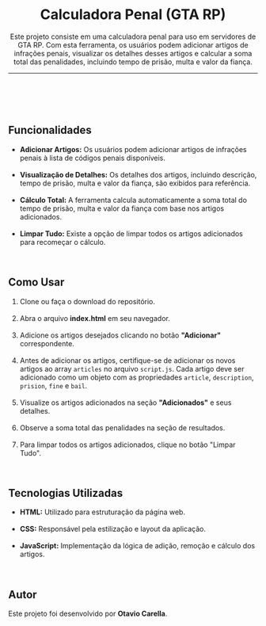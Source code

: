 <header>
    <h1>Calculadora Penal (GTA RP)</h1>
    <p>Este projeto consiste em uma calculadora penal para uso em servidores de GTA RP. Com esta ferramenta, os usuários podem adicionar artigos de infrações penais, visualizar os detalhes desses artigos e calcular a soma total das penalidades, incluindo tempo de prisão, multa e valor da fiança.</p>
    <hr>
</header>

<main>
    <br>
    <section>
        <h2>Funcionalidades</h2>
        <nav>
            <ul>
                <li><strong>Adicionar Artigos:</strong> Os usuários podem adicionar artigos de infrações penais à lista de códigos penais disponíveis.</li>
                <br>
                <li><strong>Visualização de Detalhes:</strong> Os detalhes dos artigos, incluindo descrição, tempo de prisão, multa e valor da fiança, são exibidos para referência.</li>
                <br>
                <li><strong>Cálculo Total:</strong> A ferramenta calcula automaticamente a soma total do tempo de prisão, multa e valor da fiança com base nos artigos adicionados.</li>
                <br>
                <li><strong>Limpar Tudo:</strong> Existe a opção de limpar todos os artigos adicionados para recomeçar o cálculo.</li>
            </ul>
        </nav>
    </section>
    <br>
    <section>
        <h2>Como Usar</h2>
        <nav>
            <ol>
                <li>Clone ou faça o download do repositório.</li>
                <br>
                <li>Abra o arquivo <strong>index.html</strong> em seu navegador.</li>
                <br>
                <li>Adicione os artigos desejados clicando no botão <strong>"Adicionar"</strong> correspondente.</li>
                <br>
                <li>Antes de adicionar os artigos, certifique-se de adicionar os novos artigos ao array <code>articles</code> no arquivo <code>script.js</code>. Cada artigo deve ser adicionado como um objeto com as propriedades <code>article</code>, <code>description</code>, <code>prision</code>, <code>fine</code> e <code>bail</code>.</li>
                <br>
                <li>Visualize os artigos adicionados na seção <strong>"Adicionados"</strong> e seus detalhes.</li>
                <br>
                <li>Observe a soma total das penalidades na seção de resultados.</li>
                <br>
                <li>Para limpar todos os artigos adicionados, clique no botão "Limpar Tudo".</li>
            </ol>
        </nav>
    </section>
    <br>
    <section>
        <h2>Tecnologias Utilizadas</h2>
        <nav>
            <ul>
                <li><strong>HTML:</strong> Utilizado para estruturação da página web.</li>
                <br>
                <li><strong>CSS:</strong> Responsável pela estilização e layout da aplicação.</li>
                <br>
                <li><strong>JavaScript:</strong> Implementação da lógica de adição, remoção e cálculo dos artigos.</li>
            </ul>
        </nav>
    </section>
    <br>
    <section>
        <h2>Autor</h2>
        <p>Este projeto foi desenvolvido por <strong>Otavio Carella</strong>.</p>
    </section>
</main>
